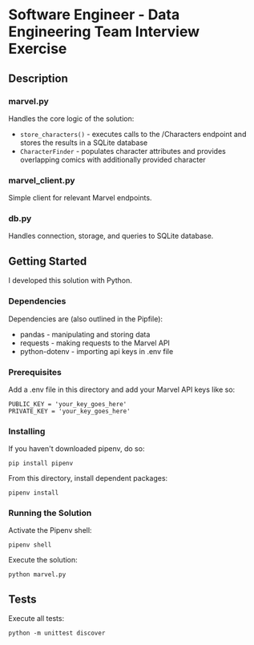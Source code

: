 # Software Engineer - Data Engineering Team Interview Exercise

## Description

### marvel.py

Handles the core logic of the solution: 
* ```store_characters()``` - executes calls to the /Characters endpoint and stores the results in a SQLite database
* ```CharacterFinder``` - populates character attributes and provides overlapping comics with additionally provided character

### marvel_client.py

Simple client for relevant Marvel endpoints.

### db.py

Handles connection, storage, and queries to SQLite database.  

## Getting Started

I developed this solution with Python. 

### Dependencies

Dependencies are (also outlined in the Pipfile): 
* pandas - manipulating and storing data
* requests - making requests to the Marvel API 
* python-dotenv - importing api keys in .env file

### Prerequisites

Add a .env file in this directory and add your Marvel API keys like so: 

```
PUBLIC_KEY = 'your_key_goes_here'
PRIVATE_KEY = 'your_key_goes_here'
```

### Installing

If you haven't downloaded pipenv, do so: 

```
pip install pipenv
```

From this directory, install dependent packages: 
```
pipenv install
```

### Running the Solution

Activate the Pipenv shell: 
```
pipenv shell
```

Execute the solution: 
```
python marvel.py
```

## Tests

Execute all tests: 
```
python -m unittest discover 
```